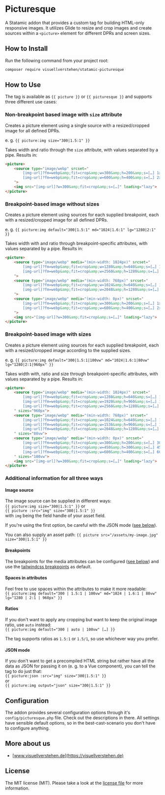 # Picturesque

A Statamic addon that provides a custom tag for building HTML-only responsive images. It utilizes Glide to resize and crop images and create sources within a `<picture>` element for different DPRs and screen sizes.

## How to Install

Run the following command from your project root:

```bash
composer require visuellverstehen/statamic-picturesque
```

## How to Use

The tag is available as `{{ picture }}` or `{{ picturesque }}` and supports three different use cases:

### Non-breakpoint based image with `size` attribute

Creates a picture element using a single source with a resized/cropped image for all defined DPRs.

e. g. `{{ picture:img size="300|1.5:1" }}`

Takes width and ratio through the `size` attribute, with values separated by a pipe. Results in: 

```HTML
<picture>
    <source type="image/webp" srcset="
        [img-url]?fm=webp&amp;fit=crop&amp;w=300&amp;h=200&amp;s=[…] 1x,
        [img-url]?fm=webp&amp;fit=crop&amp;w=600&amp;h=400&amp;s=[…] 2x
    ">
    <img src="[img-url]?w=300&amp;fit=crop&amp;s=[…]" loading="lazy">
</picture>
```

### Breakpoint-based image without sizes

Creates a picture element using sources for each supplied breakpoint, each with a resized/cropped image for all defined DPRs.

e. g. `{{ picture:img default="300|1.5:1" md="1024|1.6:1" lg="1280|2:1" }}`

Takes width with and ratio through breakpoint-specific attributes, with values separated by a pipe. Results in: 

```HTML
<picture>
    <source type="image/webp" media="(min-width: 1024px)" srcset="
        [img-url]?fm=webp&amp;fit=crop&amp;w=1280&amp;h=640&amp;s=[…] 1x,
        [img-url]?fm=webp&amp;fit=crop&amp;w=2560&amp;h=1280&amp;s=[…] 2x
    ">
    <source type="image/webp" media="(min-width: 768px)" srcset="
        [img-url]?fm=webp&amp;fit=crop&amp;w=1024&amp;h=640&amp;s=[…] 1x,
        [img-url]?fm=webp&amp;fit=crop&amp;w=2048&amp;h=1280&amp;s=[…] 2x
    ">
    <source type="image/webp" media="(min-width: 0px)" srcset="
        [img-url]?fm=webp&amp;fit=crop&amp;w=300&amp;h=200&amp;s=[…] 1x,
        [img-url]?fm=webp&amp;fit=crop&amp;w=600&amp;h=400&amp;s=[…] 2x
    ">
    <img src="[img-url]?w=300&amp;fit=crop&amp;s=[…]" loading="lazy">
</picture>
```

### Breakpoint-based image with sizes

Creates a picture element using sources for each supplied breakpoint, each with a resized/cropped image according to the supplied sizes.

e. g. `{{ picture:img default="300|1.5:1|100vw" md="1024|1.6:1|80vw" lg="1280|2:1|960px" }}`

Takes width with, ratio and size through breakpoint-specific attributes, with values separated by a pipe. Results in: 

```HTML
<picture>
    <source type="image/webp" media="(min-width: 1024px)" srcset="
        [img-url]?fm=webp&amp;fit=crop&amp;w=1280&amp;h=640&amp;s=[…] 1280w,
        [img-url]?fm=webp&amp;fit=crop&amp;w=1920&amp;h=960&amp;s=[…] 1920w,
        [img-url]?fm=webp&amp;fit=crop&amp;w=2560&amp;h=1280&amp;s=[…] 2560w
    " sizes="960px">
    <source type="image/webp" media="(min-width: 768px)" srcset="
        [img-url]?fm=webp&amp;fit=crop&amp;w=1024&amp;h=640&amp;s=[…] 1024w,
        [img-url]?fm=webp&amp;fit=crop&amp;w=1536&amp;h=960&amp;s=[…] 1536w,
        [img-url]?fm=webp&amp;fit=crop&amp;w=2048&amp;h=1280&amp;s=[…] 2048w
    " sizes="80vw">
    <source type="image/webp" media="(min-width: 0px)" srcset="
        [img-url]?fm=webp&amp;fit=crop&amp;w=300&amp;h=200&amp;s=[…] 300w,
        [img-url]?fm=webp&amp;fit=crop&amp;w=450&amp;h=300&amp;s=[…] 450w,
        [img-url]?fm=webp&amp;fit=crop&amp;w=600&amp;h=400&amp;s=[…] 600w
    " sizes="100vw">
    <img src="[img-url]?w=300&amp;fit=crop&amp;s=[…]" loading="lazy">
</picture>
```

### Additional information for all three ways

#### Image source  
The image source can be supplied in different ways:  
`{{ picture:img size="300|1.5:1" }}`
or  
`{{ picture :src="img" size="300|1.5:1" }}`   
with `img` being the field handle of your asset field. 

If you're using the first option, be careful with the JSON mode ([see below](#json-mode)).  

You can also supply an asset path:
`{{ picture src="/assets/my-image.jpg" size="300|1.5:1" }}`   

#### Breakpoints

The breakpoints for the media attributes can be configured ([see below](#configuration)) and use the [tailwindcss breakpoints](https://tailwindcss.com/docs/responsive-design) as default.

#### Spaces in attributes  
Feel free to use spaces within the attributes to make it more readable:  
`{{ picture:img default="300 | 1.5:1 | 100vw" md="1024 | 1.6:1 | 80vw" lg="1280 | 2:1 | 960px" }}`

#### Ratios  
If you don't want to apply any cropping but want to keep the original image ratio, use `auto` instead:  
`{{ picture:img default="300 | auto | 100vw" […] }}`

The tag supports ratios as `1.5:1` or `1.5/1`, so use whichever way you prefer.

#### JSON mode
If you don't want to get a precompiled HTML string but rather have all the data as JSON for passing it on (e. g. to a Vue component), you can tell the tag to do just that:  
`{{ picture:json :src="img" size="300|1.5:1" }}`   
or  
`{{ picture:img output="json" size="300|1.5:1" }}`   

## Configuration

The addon provides several configuration options through it's `config/picturesque.php` file. Check out the descriptions in there. All settings have sensible default options, so in the best-cast-scenario you don't have to configure anything.

## More about us

- [www.visuellverstehen.de](https://visuellverstehen.de)

## License
The MIT license (MIT). Please take a look at the [license file](LICENSE.md) for more information.

